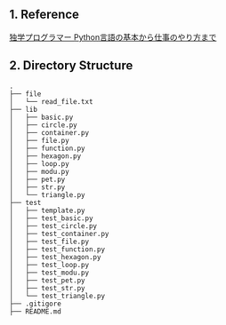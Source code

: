 ## 1. Reference

[独学プログラマー Python言語の基本から仕事のやり方まで](https://bookmeter.com/books/12669037)

## 2. Directory Structure

```
.
├── file
│   └── read_file.txt
├── lib
│   ├── basic.py
│   ├── circle.py
│   ├── container.py
│   ├── file.py
│   ├── function.py
│   ├── hexagon.py
│   ├── loop.py
│   ├── modu.py
│   ├── pet.py
│   ├── str.py
│   └── triangle.py
├── test
│   ├── template.py
│   ├── test_basic.py
│   ├── test_circle.py
│   ├── test_container.py
│   ├── test_file.py
│   ├── test_function.py
│   ├── test_hexagon.py
│   ├── test_loop.py
│   ├── test_modu.py
│   ├── test_pet.py
│   ├── test_str.py
│   └── test_triangle.py
├── .gitigore
├── README.md
```
